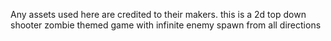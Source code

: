 Any assets used here are credited to their makers.
this is a 2d top down shooter zombie themed game with infinite enemy spawn from all directions
